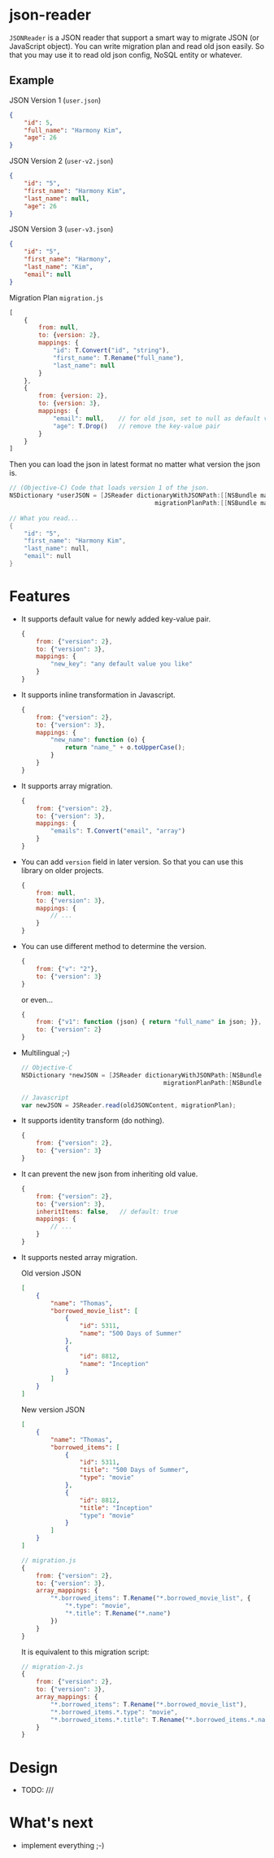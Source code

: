 json-reader
===========

`JSONReader` is a JSON reader that support a smart way to migrate JSON (or JavaScript object). You can write migration plan and read old json easily. So that you may use it to read old json config, NoSQL entity or whatever.

Example
-------

JSON Version 1 (`user.json`)

```json
{
    "id": 5,
    "full_name": "Harmony Kim",
    "age": 26
}
```

JSON Version 2 (`user-v2.json`)

```json
{
    "id": "5",
    "first_name": "Harmony Kim",
    "last_name": null,
    "age": 26
}
```

JSON Version 3 (`user-v3.json`)

```json
{
    "id": "5",
    "first_name": "Harmony",
    "last_name": "Kim",
    "email": null
}
```


Migration Plan `migration.js`

```javascript
[
    {
        from: null,
        to: {version: 2},
        mappings: {
            "id": T.Convert("id", "string"),
            "first_name": T.Rename("full_name"),
            "last_name": null
        }
    },
    {
        from: {version: 2},
        to: {version: 3},
        mappings: {
            "email": null,    // for old json, set to null as default value
            "age": T.Drop()   // remove the key-value pair
        }
    }
]
```

Then you can load the json in latest format no matter what version the json is.

```objectivec
// (Objective-C) Code that loads version 1 of the json.
NSDictionary *userJSON = [JSReader dictionaryWithJSONPath:[[NSBundle mainBundle] pathForResource:"user" ofType:@"json"] 
                                        migrationPlanPath:[[NSBundle mainBundle] pathForResource:"migration" ofType:@"js"]];
                                          
// What you read...
{
	"id": "5",
    "first_name": "Harmony Kim",
    "last_name": null,
    "email": null
}
```

Features
========

* It supports default value for newly added key-value pair.

    ```javascript
    {
        from: {"version": 2},
        to: {"version": 3},
        mappings: {
            "new_key": "any default value you like"
        }
    }
    ```
   
* It supports inline transformation in Javascript.

	```javascript
	{
        from: {"version": 2},
        to: {"version": 3},
        mappings: {
            "new_name": function (o) {
            	return "name_" + o.toUpperCase();
            }
        }
    }
    ```

* It supports array migration.

	```js
	{
        from: {"version": 2},
        to: {"version": 3},
        mappings: {
            "emails": T.Convert("email", "array")
        }
    }
    ```

* You can add `version` field in later version. So that you can use this library on older projects.

	```javascript
	{
        from: null,
        to: {"version": 3},
        mappings: {
            // ...
        }
    }
    ```

* You can use different method to determine the version.

	```javascript
	{
        from: {"v": "2"},
        to: {"version": 3}
    }
    ```

	or even...
	
	```javascript
	{
		from: {"v1": function (json) { return "full_name" in json; }},
		to: {"version": 2}
	}
	```

* Multilingual ;-)

	```objectivec
	// Objective-C
	NSDictionary *newJSON = [JSReader dictionaryWithJSONPath:[NSBundle pathForResource:"user" ofType:@"json"] 
	                                       migrationPlanPath:[NSBundle pathForResource:"migration" ofType:@"js"]];
	```

	```javascript
	// Javascript
	var newJSON = JSReader.read(oldJSONContent, migrationPlan);
	```


* It supports identity transform (do nothing).

	```javascript
	{
        from: {"version": 2},
        to: {"version": 3}
    }
    ```

* It can prevent the new json from inheriting old value.

	```javascript
	{
		from: {"version": 2},
        to: {"version": 3},
        inheritItems: false,   // default: true
        mappings: {
            // ...
        }
    }
    ```

* It supports nested array migration.

	Old version JSON
	```json
	[
		{
			"name": "Thomas",
			"borrowed_movie_list": [
				{
					"id": 5311,
					"name": "500 Days of Summer"
				},
				{
					"id": 8812,
					"name": "Inception"
				}
			]
		}
	]
	```
	
	New version JSON
	```json
	[
		{
			"name": "Thomas",
			"borrowed_items": [
				{
					"id": 5311,
					"title": "500 Days of Summer",
					"type": "movie"
				},
				{
					"id": 8812,
					"title": "Inception"
					"type": "movie"
				}
			]
		}
	]
	```
	
	```javascript
	// migration.js
	{
		from: {"version": 2},
        to: {"version": 3},
        array_mappings: {
            "*.borrowed_items": T.Rename("*.borrowed_movie_list", {
            	"*.type": "movie",
            	"*.title": T.Rename("*.name")
            })
        }
    }
    ```
    
    It is equivalent to this migration script:
    ```javascript
	// migration-2.js
	{
		from: {"version": 2},
        to: {"version": 3},
        array_mappings: {
        	"*.borrowed_items": T.Rename("*.borrowed_movie_list"),
            "*.borrowed_items.*.type": "movie",
           	"*.borrowed_items.*.title": T.Rename("*.borrowed_items.*.name")
        }
    }
    ```

Design
======

- TODO: ///

What's next
===========

- implement everything ;-)






